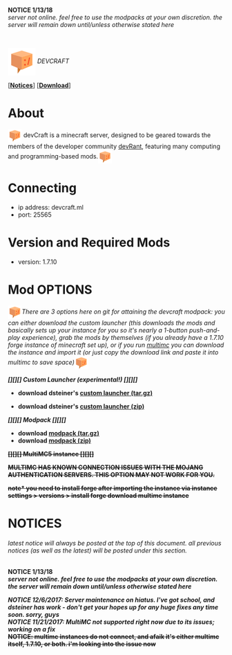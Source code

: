 <p><b>NOTICE 1/13/18</b><br />
<i> server not online. feel free to use the modpacks at your own discretion. the server will remain down until/unless otherwise stated here</i></p>
<br />
<p><img src="https://raw.githubusercontent.com/parkcitymedia/devCraft/master/devStuff/devcraft64.png" align="center"> <i>DEVCRAFT</i></p>
<p> [<b><a href="https://github.com/parkcitymedia/devCraft/blob/master/README.md#notices">Notices</a></b>] [<b><a href="https://github.com/parkcitymedia/devCraft/blob/master/README.md#mod-options">Download</a></b>]

# About
<img src="https://raw.githubusercontent.com/parkcitymedia/devCraft/master/devStuff/devcraft32.png" align="center"> devCraft is a minecraft server, designed to be geared towards the members of the developer community <a href="https://devrant.io">devRant</a>, featuring many computing and programming-based mods.<img src="https://raw.githubusercontent.com/parkcitymedia/devCraft/master/devStuff/devcraft32.png" align="center">

# Connecting
- ip address: devcraft.ml
- port: 25565

# Version and Required Mods
- version: 1.7.10

# Mod OPTIONS
<p><img src="https://raw.githubusercontent.com/parkcitymedia/devCraft/master/devStuff/devcraft32.png" align="center"><i>There are 3 options here on git for attaining the devcraft modpack: you can either download the custom launcher (this downloads the mods and basically sets up your instance for you so it's nearly a 1-button push-and-play experience), grab the mods by themselves (if you already have a 1.7.10 forge instance of minecraft set up), or if you run <a href="https://multimc.org/">multimc</a> you can download the instance and import it (or just copy the download link and paste it into multimc to save space)</b></i><img src="https://raw.githubusercontent.com/parkcitymedia/devCraft/master/devStuff/devcraft32.png" align="center"></p>
<p><b><i>[][][] Custom Launcher (experimental!) [][][]</i></p>

- download dsteiner's <a href="https://github.com/parkcitymedia/devCraft/raw/master/devStuff/CUSTOM-LAUNCHER.tar.gz">custom launcher (tar.gz)</a>

- download dsteiner's <a href ="https://github.com/parkcitymedia/devCraft/raw/master/devStuff/CUSTOM-LAUNCHER.zip">custom launcher (zip)</a>

<p><b><i>[][][] Modpack [][][]</p></b></i>

- download <a href="https://github.com/parkcitymedia/devCraft/raw/master/devStuff/mods.tar.gz">modpack (tar.gz)</a>
- download <a href ="https://github.com/parkcitymedia/devCraft/raw/master/devStuff/mods.zip">modpack (zip)</a>

~~[][][] MultiMC5 instance [][][]~~


~~MULTIMC HAS KNOWN CONNECTION ISSUES WITH THE MOJANG AUTHENTICATION SERVERS. THIS OPTION MAY NOT WORK FOR YOU.~~

~~note* you need to install forge after importing the instance via instance settings > versions > install forge
download multimc instance~~

# NOTICES
<h6>latest notice will <i>always</i> be posted at the top of this document. all previous notices (as well as the latest) will be posted under this section.</h6>

<p><b>NOTICE 1/13/18</b><br />
<i> server not online. feel free to use the modpacks at your own discretion. the server will remain down until/unless otherwise stated here</i></p>

<b><i>NOTICE 12/6/2017: Server maintenance on hiatus. I've got school, and dsteiner has work - don't get your hopes up for any huge fixes any time soon. sorry, guys</i></b>
<br />
<i>NOTICE 11/21/2017: MultiMC not supported right now due to its issues; working on a fix</i>
<br />
<del>NOTICE: multimc instances do not connect, and afaik it's either multimc itself, 1.7.10, or both. i'm looking into the issue now</del>
